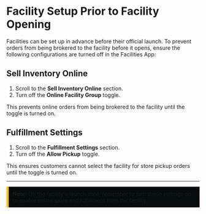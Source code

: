 # Facility Setup Prior to Facility Opening  

Facilities can be set up in advance before their official launch. To prevent orders from being brokered to the facility before it opens, ensure the following configurations are turned off in the Facilities App:


## Sell Inventory Online  

1. Scroll to the **Sell Inventory Online** section.  
2. Turn off the **Online Facility Group** toggle.  

This prevents online orders from being brokered to the facility until the toggle is turned on.


## Fulfillment Settings  

1. Scroll to the **Fulfillment Settings** section.  
2. Turn off the **Allow Pickup** toggle.  

This ensures customers cannot select the facility for store pickup orders until the toggle is turned on.

---

<div style="background-color: #070D0D; border-left: 6px solid #ffc107; padding: 10px;">
<strong>Note:</strong> On the facility's launch date, remember to turn these settings on to enable online sales and fulfillment from the facility.
</div>
